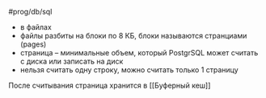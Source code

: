 #prog/db/sql

- в файлах
- файлы разбиты на блоки по 8 КБ, блоки называются странциами (pages)
- страница – минимальные объем, который PostgrSQL может считать с диска или записать на диск
- нельзя считать одну строку, можно считать только 1 страницу

После считывания страница хранится в [[Буферный кеш]]